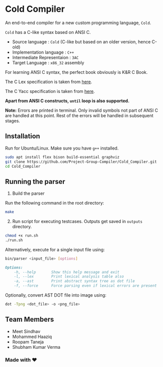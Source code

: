 # Cold Compiler

An end-to-end compiler for a new custom programming language, `Cold`.

`Cold` has a C-like syntax based on ANSI C.

- Source language : `Cold` (C-like but based on an older version, hence C-old)
- Implementation language : `C++`
- Intermediate Representaion : `3AC`
- Target Language : `x86_32` assembly

For learning ANSI C syntax, the perfect book obviously is K&R C Book.

The C Lex specification is taken from [here](https://www.lysator.liu.se/c/ANSI-C-grammar-l.html).

The C Yacc specification is taken from [here](https://www.lysator.liu.se/c/ANSI-C-grammar-y.html).

**Apart from ANSI C constructs, `until` loop is also supported.**

**Note:** Errors are printed in terminal. Only invalid symbols not part of ANSI C are handled at this point. Rest of the errors will be handled in subsequent stages.

## Installation

Run for Ubuntu/Linux. Make sure you have `g++` installed.

```bash
sudo apt install flex bison build-essential graphviz
git clone https://github.com/Project-Group-Compiler/Cold_Compiler.git
cd Cold_Compiler
```

## Running the parser

1. Build the parser
   
Run the following command in the root directory:

```bash
make
```

2. Run script for executing testcases. Outputs get saved in `outputs` directory.

```bash
chmod +x run.sh
./run.sh
```

Alternatively, execute for a single input file using:

```bash
bin/parser <input_file> [options]
```

```markdown
Options:
    -h, --help       Show this help message and exit
    -l, --lex        Print lexical analysis table also
    -a, --ast        Print abstract syntax tree as dot file
    -f, --force      Force parsing even if lexical errors are present
```

Optionally, convert AST DOT file into image using:

```bash
dot -Tpng <dot_file> -o <png_file> 
```
   
## Team Members

- Meet Sindhav
- Mohammed Haaziq
- Roopam Taneja
- Shubham Kumar Verma

### Made with ❤️
